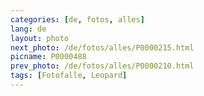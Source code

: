 ```yaml
---
categories: [de, fotos, alles]
lang: de
layout: photo
next_photo: /de/fotos/alles/P0000215.html
picname: P0000488
prev_photo: /de/fotos/alles/P0000210.html
tags: [Fotofalle, Leopard]
---
```

